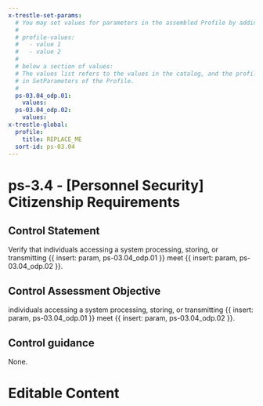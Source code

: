 ```yaml
---
x-trestle-set-params:
  # You may set values for parameters in the assembled Profile by adding
  #
  # profile-values:
  #   - value 1
  #   - value 2
  #
  # below a section of values:
  # The values list refers to the values in the catalog, and the profile-values represent values
  # in SetParameters of the Profile.
  #
  ps-03.04_odp.01:
    values:
  ps-03.04_odp.02:
    values:
x-trestle-global:
  profile:
    title: REPLACE_ME
  sort-id: ps-03.04
---
```


# ps-3.4 - \[Personnel Security\] Citizenship Requirements

## Control Statement

Verify that individuals accessing a system processing, storing, or transmitting {{ insert: param, ps-03.04_odp.01 }} meet {{ insert: param, ps-03.04_odp.02 }}.

## Control Assessment Objective

individuals accessing a system processing, storing, or transmitting {{ insert: param, ps-03.04_odp.01 }} meet {{ insert: param, ps-03.04_odp.02 }}.

## Control guidance

None.

# Editable Content

<!-- Make additions and edits below -->
<!-- The above represents the contents of the control as received by the profile, prior to additions. -->
<!-- If the profile makes additions to the control, they will appear below. -->
<!-- The above markdown may not be edited but you may edit the content below, and/or introduce new additions to be made by the profile. -->
<!-- If there is a yaml header at the top, parameter values may be edited. Use --set-parameters to incorporate the changes during assembly. -->
<!-- The content here will then replace what is in the profile for this control, after running profile-assemble. -->
<!-- The current profile has no added parts for this control, but you may add new ones here. -->
<!-- Each addition must have a heading either of the form ## Control my_addition_name -->
<!-- or ## Part a. (where the a. refers to one of the control statement labels.) -->
<!-- "## Control" parts are new parts added after the statement part. -->
<!-- "## Part" parts are new parts added into the top-level statement part with that label. -->
<!-- Subparts may be added with nested hash levels of the form ### My Subpart Name -->
<!-- underneath the parent ## Control or ## Part being added -->
<!-- See https://ibm.github.io/compliance-trestle/tutorials/ssp_profile_catalog_authoring/ssp_profile_catalog_authoring for guidance. -->

